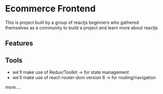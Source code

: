 # Ecommerce Frontend

This is project built by a group of reactjs beginners who gathered themselves as a community to build a project and learn more about reactjs

## Features


## Tools
- we'll make use of Redux/Toolkit -> for state management
- we'll make use of react-router-dom version 6 -> for routing/navigation

more....

